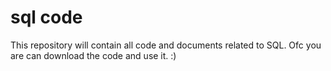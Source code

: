 # sql code
This repository will contain all code and documents related to SQL. Ofc you are can download the code and use it. :) 
